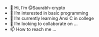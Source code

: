 - 👋 Hi, I’m @Saurabh-crypto
- 👀 I’m interested in basic programming 
- 🌱 I’m currently learning Ansi C in college 
- 💞️ I’m looking to collaborate on ...
- 📫 How to reach me ...

<!---
Saurabh-crypto/Saurabh-crypto is a ✨ special ✨ repository because its `README.md` (this file) appears on your GitHub profile.
You can click the Preview link to take a look at your changes.
--->
